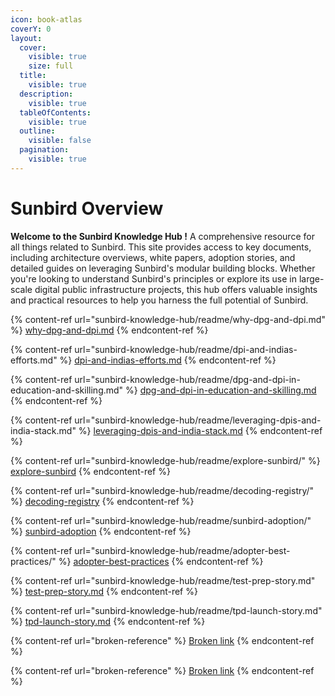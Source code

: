 ```yaml
---
icon: book-atlas
coverY: 0
layout:
  cover:
    visible: true
    size: full
  title:
    visible: true
  description:
    visible: true
  tableOfContents:
    visible: true
  outline:
    visible: false
  pagination:
    visible: true
---
```


# Sunbird Overview

**Welcome to the Sunbird Knowledge Hub !** A comprehensive resource for all things related to Sunbird. This site provides access to key documents, including architecture overviews, white papers, adoption stories, and detailed guides on leveraging Sunbird's modular building blocks. Whether you're looking to understand Sunbird's principles or explore its use in large-scale digital public infrastructure projects, this hub offers valuable insights and practical resources to help you harness the full potential of Sunbird.

{% content-ref url="sunbird-knowledge-hub/readme/why-dpg-and-dpi.md" %}
[why-dpg-and-dpi.md](sunbird-knowledge-hub/readme/why-dpg-and-dpi.md)
{% endcontent-ref %}

{% content-ref url="sunbird-knowledge-hub/readme/dpi-and-indias-efforts.md" %}
[dpi-and-indias-efforts.md](sunbird-knowledge-hub/readme/dpi-and-indias-efforts.md)
{% endcontent-ref %}

{% content-ref url="sunbird-knowledge-hub/readme/dpg-and-dpi-in-education-and-skilling.md" %}
[dpg-and-dpi-in-education-and-skilling.md](sunbird-knowledge-hub/readme/dpg-and-dpi-in-education-and-skilling.md)
{% endcontent-ref %}

{% content-ref url="sunbird-knowledge-hub/readme/leveraging-dpis-and-india-stack.md" %}
[leveraging-dpis-and-india-stack.md](sunbird-knowledge-hub/readme/leveraging-dpis-and-india-stack.md)
{% endcontent-ref %}

{% content-ref url="sunbird-knowledge-hub/readme/explore-sunbird/" %}
[explore-sunbird](sunbird-knowledge-hub/readme/explore-sunbird/)
{% endcontent-ref %}

{% content-ref url="sunbird-knowledge-hub/readme/decoding-registry/" %}
[decoding-registry](sunbird-knowledge-hub/readme/decoding-registry/)
{% endcontent-ref %}

{% content-ref url="sunbird-knowledge-hub/readme/sunbird-adoption/" %}
[sunbird-adoption](sunbird-knowledge-hub/readme/sunbird-adoption/)
{% endcontent-ref %}

{% content-ref url="sunbird-knowledge-hub/readme/adopter-best-practices/" %}
[adopter-best-practices](sunbird-knowledge-hub/readme/adopter-best-practices/)
{% endcontent-ref %}

{% content-ref url="sunbird-knowledge-hub/readme/test-prep-story.md" %}
[test-prep-story.md](sunbird-knowledge-hub/readme/test-prep-story.md)
{% endcontent-ref %}

{% content-ref url="sunbird-knowledge-hub/readme/tpd-launch-story.md" %}
[tpd-launch-story.md](sunbird-knowledge-hub/readme/tpd-launch-story.md)
{% endcontent-ref %}

{% content-ref url="broken-reference" %}
[Broken link](broken-reference)
{% endcontent-ref %}

{% content-ref url="broken-reference" %}
[Broken link](broken-reference)
{% endcontent-ref %}
